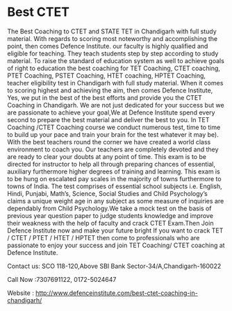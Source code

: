 # Best CTET
The Best Coaching to CTET and STATE TET in Chandigarh with full study material. With regards to scoring most noteworthy and accomplishing the point, then comes Defence Institute. our faculty is highly qualified and eligible for teaching. They teach students step by step according to study material. To raise the standard of education system as well to achieve goals of right to education  the best coaching for TET Coaching, CTET coaching, PTET Coaching, PSTET Coaching, HTET coaching, HPTET Coaching, teacher eligibility test in Chandigarh with full study material. When it comes to scoring highest and achieving the aim, then comes Defence Institute, Yes, we put in the best of the best efforts and provide you the CTET Coaching in Chandigarh. We are not just dedicated for your success but we are passionate to achieve your goal,We at Defence Institute spend every second to prepare the best material and deliver the best to you. In TET Coaching /CTET Coaching course we conduct numerous test, time to time to build up your pace and train your brain for the test  whatever it may be). With the best teachers round the corner we have created a world class environment to coach you. Our teachers are completely devoted and they are ready to clear your doubts at any point of time. This exam is to be directed for instructor to help all through preparing chances of essential, auxiliary furthermore higher degrees of training and learning. This exam is to be hung on escalated pay scales in the majority of towns furthermore to towns of India. The test comprises of essential school subjects i.e. English, Hindi, Punjabi, Math’s, Science, Social Studies and Child Psychology’s claims a unique weight age in any subject as some measure of inquiries are dependably from Child Psychology.We take a mock test on the basis of previous year question paper to judge students knowledge and improve their weakness with the help of faculty and crack CTET Exam.Then Join Defence Institute now and make your future bright If you want to crack TET / CTET / PTET / HTET / HPTET then come to professionals who are passionate to enjoy your success and join TET Coaching/ CTET coaching at  Defence Institute.



Contact us: SCO 118-120,Above SBI Bank Sector-34/A,Chandigarh-160022 

Call Now :7307691122, 0172-5024647

Website : http://www.defenceinstitute.com/best-ctet-coaching-in-chandigarh/
